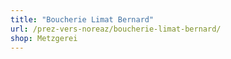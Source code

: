 ```yaml
---
title: "Boucherie Limat Bernard"
url: /prez-vers-noreaz/boucherie-limat-bernard/
shop: Metzgerei
---
```

